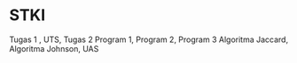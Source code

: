 # STKI 
Tugas 1 , UTS, Tugas 2
Program 1, Program 2, Program 3
Algoritma Jaccard,
Algoritma Johnson,
UAS
